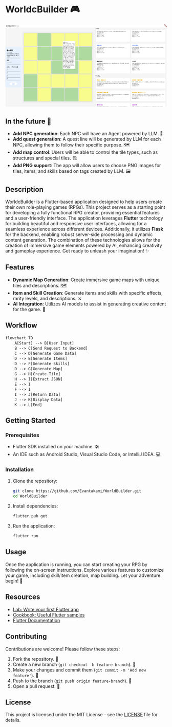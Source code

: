 # WorldcBuilder 🎮
![alt text](images/webui_flutter.png)

## In the future 🌟
- **Add NPC generation**: Each NPC will have an Agent powered by LLM. 🤖  
- **Add quest generation**: A quest line will be generated by LLM for each NPC, allowing them to follow their specific purpose. 🗺️  
- **Add map control**: Users will be able to control the tile types, such as structures and special tiles. 🏗️  
- **Add PNG support**: The app will allow users to choose PNG images for tiles, items, and skills based on tags created by LLM. 🖼️  

## Description
WorldcBuilder is a Flutter-based application designed to help users create their own role-playing games (RPGs). This project serves as a starting point for developing a fully functional RPG creator, providing essential features and a user-friendly interface. The application leverages **Flutter** technology for building beautiful and responsive user interfaces, allowing for a seamless experience across different devices. Additionally, it utilizes **Flask** for the backend, enabling robust server-side processing and dynamic content generation. The combination of these technologies allows for the creation of immersive game elements powered by AI, enhancing creativity and gameplay experience. Get ready to unleash your imagination! ✨

## Features
- **Dynamic Map Generation**: Create immersive game maps with unique tiles and descriptions. 🗺️
- **Item and Skill Creation**: Generate items and skills with specific effects, rarity levels, and descriptions. ⚔️
- **AI Integration**: Utilizes AI models to assist in generating creative content for the game. 🤖

## Workflow
```mermaid
flowchart TD
    A[Start] --> B[User Input]
    B --> C[Send Request to Backend]
    C --> D[Generate Game Data]
    D --> E[Generate Items]
    D --> F[Generate Skills]
    D --> G[Generate Map]
    G --> H[Create Tile]
    H --> I[Extract JSON]
    E --> I
    F --> I
    I --> J[Return Data]
    J --> K[Display Data]
    K --> L[End]
```

## Getting Started

### Prerequisites
- Flutter SDK installed on your machine. 🛠️
- An IDE such as Android Studio, Visual Studio Code, or IntelliJ IDEA. 💻

### Installation
1. Clone the repository:
   ```bash
   git clone https://github.com/Evantakami/WorldBuilder.git
   cd WorldBuilder
   ```
2. Install dependencies:
   ```bash
   flutter pub get
   ```
3. Run the application:
   ```bash
   flutter run
   ```

## Usage
Once the application is running, you can start creating your RPG by following the on-screen instructions. Explore various features to customize your game, including skill/item creation, map building. Let your adventure begin! 🌟

## Resources
- [Lab: Write your first Flutter app](https://docs.flutter.dev/get-started/codelab)
- [Cookbook: Useful Flutter samples](https://docs.flutter.dev/cookbook)
- [Flutter Documentation](https://docs.flutter.dev/)

## Contributing
Contributions are welcome! Please follow these steps:
1. Fork the repository. 🍴
2. Create a new branch (`git checkout -b feature-branch`). 🌿
3. Make your changes and commit them (`git commit -m 'Add new feature'`). 📝
4. Push to the branch (`git push origin feature-branch`). 🚀
5. Open a pull request. 🔄

## License
This project is licensed under the MIT License - see the [LICENSE](LICENSE) file for details.
